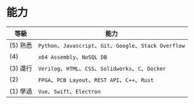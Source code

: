 

# 能力

| 等級 | 能力 |
| --- | --- |
| (5) 熟悉 | `Python`、`Javascript`、`Git`、`Google`、`Stack Overflow` |
| (4)      | `x64 Assembly`、`NoSQL DB` |
| (3) 還行 | `Verilog`、`HTML`、`CSS`、`Solidworks`、`C`、`Docker` |
| (2)      | `FPGA`、`PCB Layout`、`REST API`、`C++`、`Rust` |
| (1) 學過 | `Vue`、`Swift`、`Electron` |
